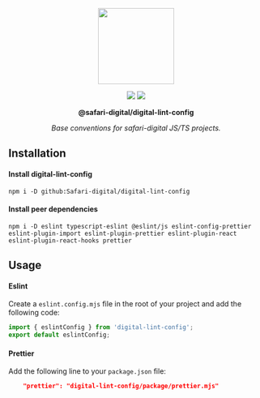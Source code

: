 <p align="center">
    <img width="150" src="https://avatars.githubusercontent.com/u/88612813">
</p>
<div align="center">
    <a href="https://github.com/safari-digital"><img src="https://img.shields.io/badge/safari-digital-green.svg"></a>
    <a href="https://dotnet.microsoft.com/en-us/"><img src="https://img.shields.io/badge/Typescript-blue.svg"></a>
</div>
<p align="center">
    <strong>@safari-digital/digital-lint-config</strong>
</p>
<p align="center">
    <em>Base conventions for safari-digital JS/TS projects.</em>
</p>

## Installation

#### Install digital-lint-config
```
npm i -D github:Safari-digital/digital-lint-config
```
#### Install peer dependencies
```
npm i -D eslint typescript-eslint @eslint/js eslint-config-prettier eslint-plugin-import eslint-plugin-prettier eslint-plugin-react eslint-plugin-react-hooks prettier
```

## Usage
#### Eslint
Create a `eslint.config.mjs` file in the root of your project and add the following code:
```js
import { eslintConfig } from 'digital-lint-config';
export default eslintConfig;
```

#### Prettier
Add the following line to your `package.json` file:
```json
    "prettier": "digital-lint-config/package/prettier.mjs"
```
